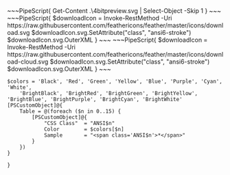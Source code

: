 <h2 style='text-align:center'>
    <a id='colorSchemeNameLink' href='#'>
        <span class='ColorSchemeFileName' />
    </a>
</h2>

<div class='centeredText'>
~~~PipeScript{
Get-Content .\4bitpreview.svg |
    Select-Object -Skip 1
}
~~~
</div>

<div class='centeredText'>
    <a id='downloadSchemeLink'>
~~~PipeScript{    
$downloadIcon = Invoke-RestMethod -Uri https://raw.githubusercontent.com/feathericons/feather/master/icons/download.svg
$downloadIcon.svg.SetAttribute("class", "ansi6-stroke")
$downloadIcon.svg.OuterXML
}
~~~        
    </a>
    <a id='cdnSchemeLink'>
~~~PipeScript{    
$downloadIcon = Invoke-RestMethod -Uri https://raw.githubusercontent.com/feathericons/feather/master/icons/download-cloud.svg
$downloadIcon.svg.SetAttribute("class", "ansi6-stroke")
$downloadIcon.svg.OuterXML
}
~~~
    </a>
</div>

~~~PipeScript{
$colors = 'Black', 'Red', 'Green', 'Yellow', 'Blue', 'Purple', 'Cyan', 'White',
    'BrightBlack', 'BrightRed', 'BrightGreen', 'BrightYellow', 'BrightBlue', 'BrightPurple', 'BrightCyan', 'BrightWhite'
[PSCustomObject]@{    
    Table = @(foreach ($n in 0..15) {
        [PSCustomObject]@{
            "CSS Class"  = "ANSI$n"
            Color        = $colors[$n]
            Sample       = "<span class='ANSI$n'>*</span>"
        }
    })
}

}
~~~
